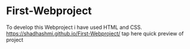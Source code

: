 # First-Webproject
To develop this Webproject i have used HTML and CSS.
 https://shadhashmi.github.io/First-Webproject/ tap here quick preview of project

